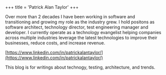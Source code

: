 +++
title = 'Patrick Alan Taylor'
+++

Over more than 2 decades I have been working in software and transitioning and growing my role as the industry grew. I hold positons as software architect, technology director, test engineering manager and developer. I currently operate as a technology evangelist helping companies across multiple industries leverage the latest technologies to improve their businesses, reduce costs, and increase revenue.

[https://www.linkedin.com/in/patrickalantaylor/](https://www.linkedin.com/in/patrickalantaylor/)

This blog is for writings about technogy, testing, architecture, and trends.
